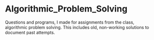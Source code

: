 # Algorithmic_Problem_Solving
Questions and programs, I made for assignments from the class, algorithmic problem solving. This includes old, non-working solutions to document past attempts. 

